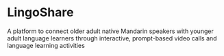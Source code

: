 # LingoShare
A platform to connect older adult native Mandarin speakers with younger adult language learners through
interactive, prompt-based video calls and language learning activities
